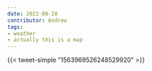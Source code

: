 ```yaml
---
date: 2022-08-28
contributor: Andrew
tags:
- weather
- actually this is a map
---
```

{{< tweet-simple "1563969526248529920" >}}

<!-- {< tweet user="US_Stormwatch" id="1563969526248529920" >}} -->

